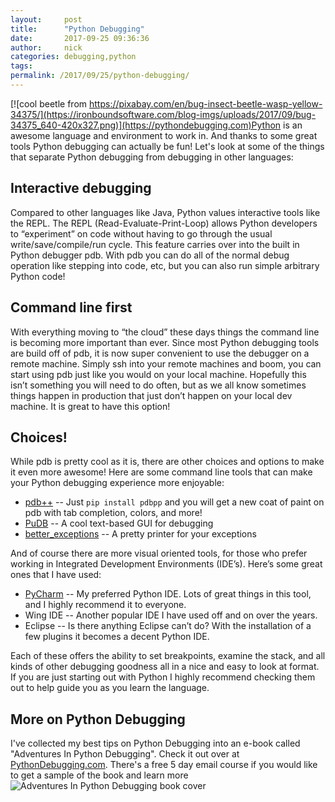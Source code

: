 ```yaml
---
layout:     post
title:      "Python Debugging"
date:       2017-09-25 09:36:36
author:     nick
categories: debugging,python
tags:  
permalink: /2017/09/25/python-debugging/
---
```

[![cool beetle from https://pixabay.com/en/bug-insect-beetle-wasp-yellow-34375/](https://ironboundsoftware.com/blog-imgs/uploads/2017/09/bug-34375_640-420x327.png)](https://pythondebugging.com)Python is an awesome language and environment to work in. And thanks to some great tools Python debugging can actually be fun! Let's look at some of the things that separate Python debugging from debugging in other languages: 

## Interactive debugging

Compared to other languages like Java, Python values interactive tools like the REPL. The REPL (Read-Evaluate-Print-Loop) allows Python developers to “experiment” on code without having to go through the usual write/save/compile/run cycle. This feature carries over into the built in Python debugger pdb. With pdb you can do all of the normal debug operation like stepping into code, etc, but you can also run simple arbitrary Python code! 

## Command line first

With everything moving to “the cloud” these days things the command line is becoming more important than ever. Since most Python debugging tools are build off of pdb, it is now super convenient to use the debugger on a remote machine. Simply ssh into your remote machines and boom, you can start using pdb just like you would on your local machine. Hopefully this isn’t something you will need to do often, but as we all know sometimes things happen in production that just don’t happen on your local dev machine. It is great to have this option! 

## Choices!

While pdb is pretty cool as it is, there are other choices and options to make it even more awesome! Here are some command line tools that can make your Python debugging experience more enjoyable: 

  * [pdb++](https://pypi.python.org/pypi/pdbpp/) \-- Just `pip install pdbpp` and you will get a new coat of paint on pdb with tab completion, colors, and more!
  * [PuDB](https://pypi.python.org/pypi/pudb) \-- A cool text-based GUI for debugging
  * [better_exceptions](https://github.com/qix-/better-exceptions) \-- A pretty printer for your exceptions

And of course there are more visual oriented tools, for those who prefer working in Integrated Development Environments (IDE’s). Here’s some great ones that I have used: 
  * [PyCharm](https://www.jetbrains.com/pycharm/) \-- My preferred Python IDE. Lots of great things in this tool, and I highly recommend it to everyone.
  * Wing IDE -- Another popular IDE I have used off and on over the years.
  * Eclipse -- Is there anything Eclipse can’t do? With the installation of a few plugins it becomes a decent Python IDE.

Each of these offers the ability to set breakpoints, examine the stack, and all kinds of other debugging goodness all in a nice and easy to look at format. If you are just starting out with Python I highly recommend checking them out to help guide you as you learn the language. 

## More on Python Debugging

I've collected my best tips on Python Debugging into an e-book called "Adventures In Python Debugging". Check it out over at [PythonDebugging.com](https://pythondebugging.com). There's a free 5 day email course if you would like to get a sample of the book and learn more![![Adventures In Python Debugging book cover](https://ironboundsoftware.com/blog-imgs/uploads/2017/09/Cover-1b-420x339.png)](https://pythondebugging.com)
